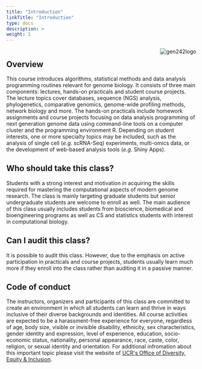 ```yaml
---
title: "Introduction"
linkTitle: "Introduction"
type: docs
description: >
weight: 1
---
```


<img align="right" title="gen242logo" src="/img/logo1.jpg"><img/>

## Overview

This course introduces algorithms, statistical methods and data analysis programming 
routines relevant for genome biology. It consists of three main components:
lectures, hands-on practicals and student course projects. The lecture topics cover databases, sequence 
(NGS) analysis, phylogenetics, comparative genomics, genome-wide profiling methods, 
network biology and more. The hands-on practicals include homework assignments and 
course projects focusing on data analysis programming of next generation genome data 
using command-line tools on a computer cluster and the programming environment R. 
Depending on student interests, one or more specialty topics may be included, such
as the analysis of single cell (_e.g._ scRNA-Seq) experiments, multi-omics data, or 
the development of web-based analysis tools (_e.g._ Shiny Apps). 

## Who should take this class?

Students with a strong interest and motivation in acquiring the skills required for mastering
the computational aspects of modern genome research. The class is mainly
targeting graduate students but senior undergraduate students are welcome to
enroll as well. The main audience of this class usually includes students from
bioscience, biomedical and bioengineering programs as well as CS and statistics
students with interest in computational biology.

## Can I audit this class?

It is possible to audit this class. However, due to the emphasis on active participation
in practicals and course projects, students usually learn much more if they enroll into the
class rather than auditing it in a passive manner.

## Code of conduct 

The instructors, organizers and participants of this class are committed to
create an environment in which all students can learn and thrive in ways
inclusive of their diverse backgrounds and identities. All course activities
are expected to be a harassment-free experience for everyone, regardless of
age, body size, visible or invisible disability, ethnicity, sex
characteristics, gender identity and expression, level of experience,
education, socio-economic status, nationality, personal appearance, race,
caste, color, religion, or sexual identity and orientation. For additional
infromation about this important topic please visit the website of 
[UCR's Office of Diversity, Equity & Inclusion](https://diversity.ucr.edu/).


